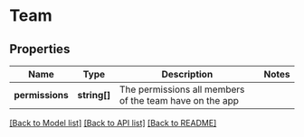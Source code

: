 # Team

## Properties
Name | Type | Description | Notes
------------ | ------------- | ------------- | -------------
**permissions** | **string[]** | The permissions all members of the team have on the app | 

[[Back to Model list]](../README.md#documentation-for-models) [[Back to API list]](../README.md#documentation-for-api-endpoints) [[Back to README]](../README.md)


